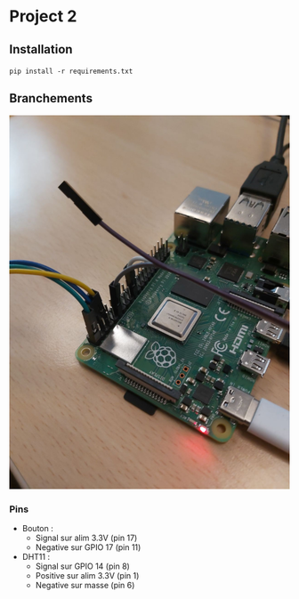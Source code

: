 # Project 2

## Installation

`pip install -r requirements.txt`

## Branchements

![branchements](img/branchement.jpg)

### Pins

- Bouton : 
  - Signal sur alim 3.3V (pin 17)
  - Negative sur GPIO 17 (pin 11)
- DHT11 : 
  - Signal sur GPIO 14 (pin 8)
  - Positive sur alim 3.3V (pin 1)
  - Negative sur masse (pin 6)
